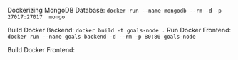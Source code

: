 Dockerizing MongoDB Database:
```docker run --name mongodb --rm -d -p 27017:27017  mongo```

Build Docker Backend:
```docker build -t goals-node .```
Run Docker Frontend:
```docker run --name goals-backend -d --rm -p 80:80 goals-node```

Build Docker Frontend: